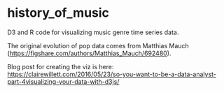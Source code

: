 # history_of_music
D3 and R code for visualizing music genre time series data. 

The original evolution of pop data comes from Matthias Mauch (https://figshare.com/authors/Matthias_Mauch/692480). 

Blog post for creating the viz is here: https://clairewillett.com/2016/05/23/so-you-want-to-be-a-data-analyst-part-4visualizing-your-data-with-d3js/

